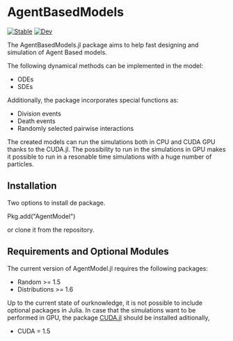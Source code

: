 # AgentBasedModels

[![Stable](https://img.shields.io/badge/docs-stable-blue.svg)](https://gatocor.github.io/AgentBasedModels.jl/stable/)
[![Dev](https://img.shields.io/badge/docs-dev-blue.svg)](https://gatocor.github.io/AgentBasedModels.jl/dev/)

The AgentBasedModels.jl package aims to help fast designing and simulation of Agent Based models.

The following dynamical methods can be implemented in the model:

 - ODEs
 - SDEs

Additionally, the package incorporates special functions as:

 - Division events
 - Death events
 - Randomly selected pairwise interactions

The created models can run the simulations both in CPU and CUDA GPU thanks to the CUDA.jl. The possibility to run in the simulations in GPU makes it possible to run in a resonable time simulations with a huge number of particles.

## Installation

Two options to install de package.

Pkg.add("AgentModel")

or clone it from the repository.

## Requirements and Optional Modules

The current version of AgentModel.jl requires the following packages:

 - Random >= 1.5
 - Distributions >= 1.6

Up to the current state of ourknowledge, it is not possible to include optional packages in Julia. In case that the simulations want to be performed in GPU, the package [CUDA.jl](https://github.com/JuliaGPU/CUDA.jl) should be installed aditionally,

 - CUDA = 1.5